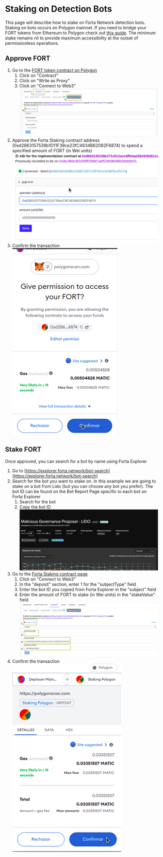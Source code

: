# Staking on Detection Bots

This page will describe how to stake on Forta Network detection bots. Staking on bots occurs on Polygon mainnet. If you need to bridge your FORT tokens from Ethereum to Polygon check out [this guide](bridging-fort.md). The minimum stake remains nil to provide maximum accessibility at the outset of permissionless operations.

## Approve FORT

1. Go to the [FORT token contract on Polygon](https://polygonscan.com/address/0x9ff62d1FC52A907B6DCbA8077c2DDCA6E6a9d3e1#writeProxyContract)
    1. Click on "Contract"
    2. Click on "Write as Proxy"
    3. Click on "Connect to Web3"
   ![Connect to Web3](stake-bot1.png)
2. Approve the Forta Staking contract address (0xd2863157539b1D11F39ce23fC4834B62082F6874) to spend a specified amount of FORT (in Wei units)
   ![Approve FORT](stake-bot2.png)
3. Confirm the transaction<br>
   ![Confirm transaction](stake-bot3.png)

## Stake FORT

Once approved, you can search for a bot by name using Forta Explorer

1. Go to [https://explorer.forta.network/bot-search](https://explorer.forta.network/bot-search)
2. Search for the bot you want to stake on. In this example we are going to stake on a bot from Lido (but you can choose any bot you prefer). The bot ID can be found on the Bot Report Page specific to each bot on Forta Explorer
    1. Search for the bot
    2. Copy the bot ID
   ![Forta Explorer](stake-bot4.png)
3. Go to the [Forta Staking contract page](https://polygonscan.com/address/0xd2863157539b1D11F39ce23fC4834B62082F6874#writeProxyContract)
    1. Click on "Connect to Web3"
    2. In the "deposit" section, enter 1 for the "subjectType" field
    3. Enter the bot ID you copied from Forta Explorer in the "subject" field
    4. Enter the amount of FORT to stake (in Wei units) in the "stakeValue" field
   ![Staking contract](stake-bot5.png)
4. Confirm the transaction<br>
   ![Confirm transaction](stake-bot6.png)
